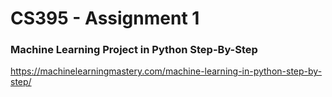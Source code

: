 # CS395 - Assignment 1
### Machine Learning Project in Python Step-By-Step
https://machinelearningmastery.com/machine-learning-in-python-step-by-step/
